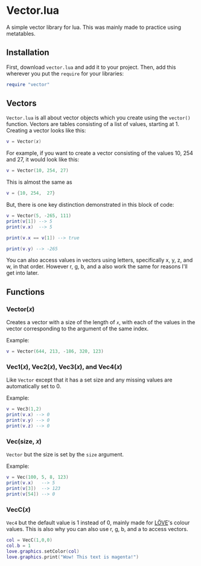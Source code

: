 # Vector.lua
A simple vector library for lua. This was mainly made to practice using metatables.

## Installation
First, download `vector.lua` and add it to your project.
Then, add this wherever you put the `require` for your libraries:
```lua
require "vector"
```

## Vectors
`Vector.lua` is all about vector objects which you create using the `vector()` function.
Vectors are tables consisting of a list of values, starting at 1. Creating a vector looks like this:
```lua
v = Vector(𝑥)
```
For example, if you want to create a vector consisting of the values 10, 254 and 27, it would look like this:
```lua
v = Vector(10, 254, 27)
```
This is almost the same as
```lua
v = {10, 254,  27}
```
But, there is one key distinction demonstrated in this block of code:
```lua
v = Vector(5, -265, 111)
print(v[1]) --> 5
print(v.x)  --> 5

print(v.x == v[1]) --> true

print(v.y) --> -265
```
You can also access values in vectors using letters, specifically x, y, z, and w, in that order. However r, g, b, and a also work the same for reasons I'll get into later.

## Functions

### Vector(𝑥)
Creates a vector with a size of the length of `𝑥`, with each of the values in the vector corresponding to the argument of the same index.

Example:
```lua
v = Vector(644, 213, -186, 320, 123)
```

### Vec1(𝑥), Vec2(𝑥), Vec3(𝑥), and Vec4(𝑥)
Like `Vector` except that it has a set size and any missing values are automatically set to 0.

Example:
```lua
v = Vec3(1,2)
print(v.x) --> 0
print(v.y) --> 0
print(v.z) --> 0
```

### Vec(size, 𝑥)
`Vector` but the size is set by the `size` argument.

Example:
```lua
v = Vec(100, 5, 8, 123)
print(v.x)   --> 5
print(v[3])  --> 123
print(v[54]) --> 0
```

### VecC(𝑥)
`Vec4` but the default value is 1 instead of 0, mainly made for [LÖVE](https://love2d.org)'s colour values. This is also why you can also use r, g, b, and a to access vectors.
```lua
col = VecC(1,0,0)
col.b = 1
love.graphics.setColor(col)
love.graphics.print("Wow! This text is magenta!")
```
